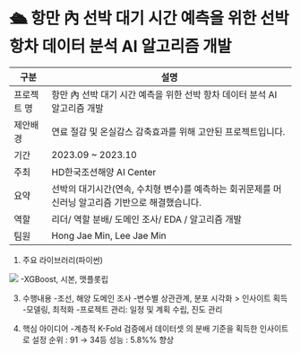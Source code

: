 # 🛳️ 항만 內 선박 대기 시간 예측을 위한 선박 항차 데이터 분석 AI 알고리즘 개발
      
|구분|설명|
|------|---|
|프로젝트 명|항만 內 선박 대기 시간 예측을 위한 선박 항차 데이터 분석 AI 알고리즘 개발|
|제안배경|연료 절감 및 온실감스 감축효과를 위해 고안된 프로젝트입니다.|
|기간|2023.09 ~ 2023.10|
|주최|HD한국조션해양 AI Center|
|요약|선박의 대기시간(연속, 수치형 변수)를 예측하는 회귀문제를 머신러닝 알고리즘 기반으로 해결했습니다.|
|역할|리더/ 역할 분배/ 도메인 조사/ EDA / 알고리즘 개발|
|팀원|Hong Jae Min, Lee Jae Min|


1. 주요 라이브러리(파이썬)
<img src="https://img.shields.io/badge/python-3776AB?style=for-the-badge&logo=python&logoColor=white">
-XGBoost, 시본, 맷플롯립


3. 수행내용
-조선, 해양 도메인 조사
-변수별 상관관계, 분포 시각화 > 인사이트 획득
-모델링, 최적화
-프로젝트 관리: 일정 및 계획 수립, 진도 관리

4. 핵심 아이디어
-계층적 K-Fold 검증에서 데이터셋 의 분배 기준을 획득한 인사이트로 설정
순위 : 91 → 34등
성능 : 5.8%% 향상
